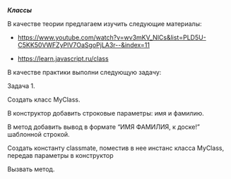 ***Классы***

В качестве теории предлагаем изучить следующие материалы:

+ https://www.youtube.com/watch?v=wv3mKV_NlCs&list=PLD5U-C5KK50VWFZyPlV7OaSgoPjLA3r--&index=11

+ https://learn.javascript.ru/class

В качестве практики выполни следующую задачу:

Задача 1.

Создать класс MyClass.

В конструктор добавить строковые параметры: имя и фамилию.

В метод добавить вывод в формате “ИМЯ ФАМИЛИЯ, к доске!” шаблонной строкой.

Создать константу classmate, поместив в нее инстанс класса MyClass, передав параметры в конструктор

Вызвать метод.